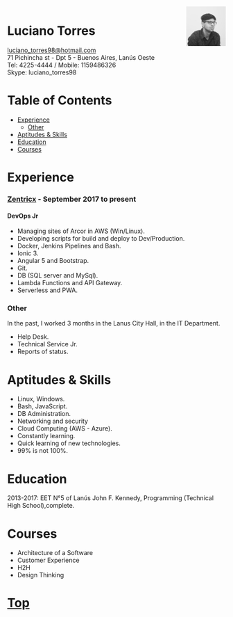 <img alt="profile" width="18%" src="profile.jpeg" align="right"/>

# Luciano Torres 

luciano_torres98@hotmail.com    
71 Pichincha st  - Dpt 5 - Buenos Aires, Lanús Oeste    
Tel: 4225-4444 / Mobile: 1159486326    
Skype: luciano_torres98

# Table of Contents
- [Experience](#experience)
   - [Other](#other)
- [Aptitudes & Skills](#aptitudes--skills)
- [Education](#education)
- [Courses](#courses)

# Experience

### [Zentricx] - September 2017 to present

#### DevOps Jr
* Managing sites of Arcor in AWS (Win/Linux).
* Developing scripts for build and deploy to Dev/Production.
* Docker, Jenkins Pipelines and Bash.
* Ionic 3.
* Angular 5 and Bootstrap.
* Git.
* DB (SQL server and MySql).
* Lambda Functions and API Gateway.
* Serverless and PWA.


### Other
In the past, I worked 3 months in the Lanus City Hall, in the IT Department.

* Help Desk.
* Technical Service Jr.
* Reports of status. 

# Aptitudes & Skills

* Linux, Windows.
* Bash, JavaScript.
* DB Administration.
* Networking and security
* Cloud Computing (AWS - Azure).
* Constantly learning.
* Quick learning of new technologies.
* 99% is not 100%.

# Education

2013-2017: EET N°5 of Lanús John F. Kennedy, Programming (Technical High School),complete.


# Courses

* Architecture of a Software
* Customer Experience
* H2H
* Design Thinking

# [Top](#luciano-torres)

<footer></footer>

[Linkedin]: https://ar.linkedin.com/in/ltorres/
[Zentricx]: http://www.zentricx.com
